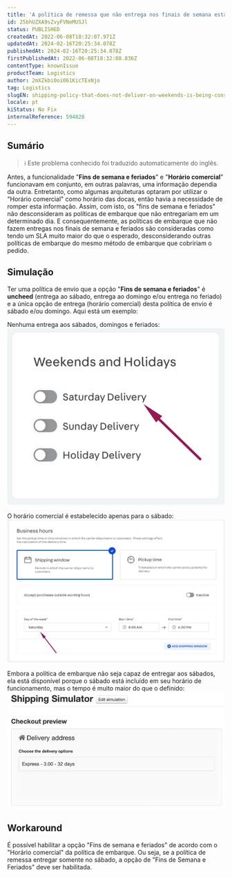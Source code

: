 ```yaml
---
title: 'A política de remessa que não entrega nos finais de semana está sendo considerada'
id: 25bhUZXA9sZvyFVNeMUSJl
status: PUBLISHED
createdAt: 2022-06-08T18:32:07.971Z
updatedAt: 2024-02-16T20:25:34.078Z
publishedAt: 2024-02-16T20:25:34.078Z
firstPublishedAt: 2022-06-08T18:32:08.836Z
contentType: knownIssue
productTeam: Logistics
author: 2mXZkbi0oi061KicTExNjo
tag: Logistics
slugEN: shipping-policy-that-does-not-deliver-on-weekends-is-being-considered
locale: pt
kiStatus: No Fix
internalReference: 594828
---
```


## Sumário

>ℹ️ Este problema conhecido foi traduzido automaticamente do inglês.


Antes, a funcionalidade "**Fins de semana e feriados**" e "**Horário comercial**" funcionavam em conjunto, em outras palavras, uma informação dependia da outra.
Entretanto, como algumas arquiteturas optaram por utilizar o "Horário comercial" como horário das docas, então havia a necessidade de romper esta informação.
Assim, com isto, os "fins de semana e feriados" não desconsideram as políticas de embarque que não entregariam em um determinado dia. E consequentemente, as políticas de embarque que não fazem entregas nos finais de semana e feriados são consideradas como tendo um SLA muito maior do que o esperado, desconsiderando outras políticas de embarque do mesmo método de embarque que cobririam o pedido.



## Simulação


Ter uma política de envio que a opção "**Fins de semana e feriados**" é **uncheed** (entrega ao sábado, entrega ao domingo e/ou entrega no feriado) e a única opção de entrega (horário comercial) desta política de envio é sábado e/ou domingo. Aqui está um exemplo:

Nenhuma entrega aos sábados, domingos e feriados:
 ![](https://raw.githubusercontent.com/vtexdocs/known-issues/refs/heads/main/docs/pt/known-issues/Logistics/a-politica-de-remessa-que-nao-entrega-nos-finais-de-semana-esta-sendo-considerada_1.png)

O horário comercial é estabelecido apenas para o sábado:
 ![](https://raw.githubusercontent.com/vtexdocs/known-issues/refs/heads/main/docs/pt/known-issues/Logistics/a-politica-de-remessa-que-nao-entrega-nos-finais-de-semana-esta-sendo-considerada_2.png)

Embora a política de embarque não seja capaz de entregar aos sábados, ela está disponível porque o sábado está incluído em seu horário de funcionamento, mas o tempo é muito maior do que o definido:
 ![](https://raw.githubusercontent.com/vtexdocs/known-issues/refs/heads/main/docs/pt/known-issues/Logistics/a-politica-de-remessa-que-nao-entrega-nos-finais-de-semana-esta-sendo-considerada_3.png)



## Workaround


É possível habilitar a opção "Fins de semana e feriados" de acordo com o "Horário comercial" da política de embarque. Ou seja, se a política de remessa entregar somente no sábado, a opção de "Fins de Semana e Feriados" deve ser habilitada.

